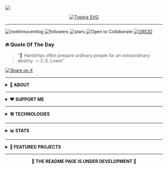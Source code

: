 [![](https://github.com/noelinnocentlog/noelinnocentlog/blob/main/Resource/Profile.gif)](https://linktr.ee/noelinnocentlog/)<!-- If you want the template for my gif, email me! -->
<p align="center">
  <a href="https://git.io/typing-svg">
    <img src="https://readme-typing-svg.herokuapp.com?font=Fira+Code&weight=600&size=24&pause=1000&center=true&vCenter=true&random=false&width=500&lines=%F0%9F%A4%96+Robotics+Developer;%F0%9F%94%AC+Researcher;%F0%9F%9A%80+Innovation+Explorer;%F0%9F%A4%96+ROS+%26+Autonomous+Systems&color=D4AF37" alt="Typing SVG" />
  </a>
</p>

---

<p align="left">
  <img src="https://komarev.com/ghpvc/?username=noelinnocentlog&label=Profile%20views&color=0B1D51&style=flat" alt="noelinnocentlog" />
  <img src="https://img.shields.io/github/followers/noelinnocentlog?label=Followers&style=flat&color=0B1D51" alt="followers" />
  <img src="https://img.shields.io/github/stars/noelinnocentlog?affiliations=OWNER&style=flat&color=0B1D51" alt="stars" />
  <img src="https://img.shields.io/badge/Status-Open%20to%20Collaborate-D4AF37?style=flat" alt="Open to Collaborate" />
  <a href="https://orcid.org/YOUR-ORCID-ID"><img src="https://img.shields.io/badge/ORCID-Publications:%208-D4AF37?style=flat&logo=orcid&logoColor=white" alt="ORCID" /></a>
</p>

### 🔥 Quote Of The Day
> "📌 Hardships often prepare ordinary people for an extraordinary destiny. — C.S. Lewis"

<p align="left">
  <a href="https://twitter.com/intent/tweet?text=%22%F0%9F%93%8C%20Hardships%20often%20prepare%20ordinary%20people%20for%20an%20extraordinary%20destiny.%20%E2%80%94%20C.S.%20Lewis%22%0A">
    <img src="https://img.shields.io/badge/Share%20on-X-0B1D51?style=for-the-badge&logo=x&logoColor=white" alt="Share on X" />
  </a>
</p>

---

<details>
<summary><strong>📌 ABOUT</strong></summary>

- 🔭 Working on: **Autonomous Office Assistant Robot (ROS2)**
- 🌱 Learning: **Robotics Middleware, Motion Planning, Machine Vision**
- 💬 Ask me about: **ROS, VR, Python, Motion Planning Algorithms**
- 📫 Connect: [Linktree](https://linktr.ee/noelinnocentlog/)

</details>

---

<details>
<summary><strong>❤️ SUPPORT ME</strong></summary>
  
<p align="center">
  <a href="https://buymeacoffee.com/noelinnoceq"><img src="https://img.shields.io/badge/Buy_Me_A_Coffee-0B1D51?style=for-the-badge&logo=buymeacoffee&logoColor=white" alt="Buy Me a Coffee"></a>
  <a href="https://ko-fi.com/noelinnocent"><img src="https://img.shields.io/badge/Ko_fi-D4AF37?style=for-the-badge&logo=ko-fi&logoColor=white" alt="Ko-fi"></a>
  <a href="https://www.patreon.com/Noelinnocent"><img src="https://img.shields.io/badge/Patreon-0B1D51?style=for-the-badge&logo=patreon&logoColor=white" alt="Patreon"></a>
  <a href="https://www.paypal.me/noelinnocent"><img src="https://img.shields.io/badge/PayPal-D4AF37?style=for-the-badge&logo=paypal&logoColor=black" alt="PayPal"></a>
  <a href="https://github.com/sponsors/NOEL369"><img src="https://img.shields.io/badge/GitHub_Sponsors-0B1D51?style=for-the-badge&logo=githubsponsors&logoColor=white" alt="GitHub Sponsors"></a>
</p>

</details>

---

<details>
<summary><strong>🛠️ TECHNOLOGIES</strong></summary>

<p align="center">
  <img src="https://img.shields.io/badge/Arduino-0B1D51?style=for-the-badge&logo=arduino&logoColor=white" />
  <img src="https://img.shields.io/badge/Python-D4AF37?style=for-the-badge&logo=python&logoColor=black" />
  <img src="https://img.shields.io/badge/ROS2-0B1D51?style=for-the-badge&logo=ros&logoColor=white" />
  <img src="https://img.shields.io/badge/SolidWorks-D4AF37?style=for-the-badge&logo=solidworks&logoColor=black" />
  <img src="https://img.shields.io/badge/Unity-0B1D51?style=for-the-badge&logo=unity&logoColor=white" />
  <img src="https://img.shields.io/badge/Bash-D4AF37?style=for-the-badge&logo=gnu-bash&logoColor=black" />
</p>

</details>

---

<details>
<summary><strong>📊 STATS</strong></summary>

<p align="center">
  <img src="https://github-readme-stats.vercel.app/api?username=noelinnocentlog&show_icons=true&locale=en&title_color=0B1D51&text_color=333333&icon_color=D4AF37&bg_color=F5F5F5&border_color=0B1D51" alt="noelinnocentlog" />
  
  <img src="https://github-readme-streak-stats.herokuapp.com/?user=noelinnocentlog&background=F5F5F5&border=0B1D51&ring=D4AF37&fire=D4AF37&currStreakNum=0B1D51&sideNums=0B1D51&currStreakLabel=D4AF37&sideLabels=D4AF37&dates=333333" alt="noelinnocentlog" />
  
  <img src="https://github-readme-stats.vercel.app/api/top-langs/?username=noelinnocentlog&layout=compact&title_color=0B1D51&text_color=333333&bg_color=F5F5F5&border_color=0B1D51" alt="noelinnocentlog" />
</p>

</details>

---

<details>
<summary><strong>📁 FEATURED PROJECTS</strong></summary>

- 🚘 [**Roshai Autonomous Vehicle Kit**](https://github.com/noelinnocentlog/roshai-vehicle-kit)  
- 🤖 [**Autonomous Office Assistant Robot**](https://github.com/noelinnocentlog/office-assistant-bot)  
- 🎮 [**VR-Controlled Robotic Manipulator**](https://github.com/noelinnocentlog/vr-robotic-manipulator)  
- 📍 [**2D Localization for Autonomous Vehicles**](https://github.com/noelinnocentlog/2d-localization)  
- 🎙️ [**Voice-Controlled Assistant Robot**](https://github.com/noelinnocentlog/voice-assistant-robot)

</details>

---

<p align="center"><strong>🚧 THE README PAGE IS UNDER DEVELOPMENT 🚧</strong></p>
